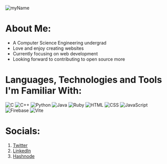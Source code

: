 <!-- Banner -->
![myName](https://github.com/slayeh17/slayeh17/assets/104914725/7b8fc7ee-2c52-460d-a8cd-8b84b08a3af2)

# About Me:
- A Computer Science Engineering undergrad
- Love and enjoy creating websites
- Currently focusing on web development
- Looking forward to contributing to open source more

# Languages, Technologies and Tools I'm Familiar With:
![C](https://img.shields.io/badge/C-00599C?style=for-the-badge&logo=c&logoColor=white)
![C++](https://img.shields.io/badge/C%2B%2B-00599C?style=for-the-badge&logo=c%2B%2B&logoColor=white)
![Python](https://img.shields.io/badge/Python-FFD43B?style=for-the-badge&logo=python&logoColor=blue)
![Java](https://img.shields.io/badge/Java-ED8B00?style=for-the-badge&logo=openjdk&logoColor=white)
![Ruby](https://img.shields.io/badge/Ruby-CC342D?style=for-the-badge&logo=ruby&logoColor=white)
![HTML](https://img.shields.io/badge/HTML5-E34F26?style=for-the-badge&logo=html5&logoColor=white)
![CSS](https://img.shields.io/badge/CSS3-1572B6?style=for-the-badge&logo=css3&logoColor=white)
![JavaScript](https://img.shields.io/badge/JavaScript-323330?style=for-the-badge&logo=javascript&logoColor=F7DF1E)
![Firebase](https://img.shields.io/badge/firebase-ffca28?style=for-the-badge&logo=firebase&logoColor=black)
![Vite](https://img.shields.io/badge/Vite-B73BFE?style=for-the-badge&logo=vite&logoColor=FFD62E)

# Socials:
1. [Twitter](https://twitter.com/RoyDebak)
2. [LinkedIn](https://www.linkedin.com/in/debak-roy-464827249/)
3. [Hashnode](https://slayeh17debakroy.hashnode.dev/)

